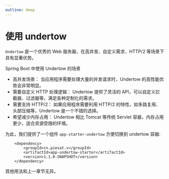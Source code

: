 ```yaml
---
outline: deep
---
```


# 使用 undertow

`Undertow` 是一个优秀的 Web 服务器，在高并发、自定义需求、HTTP/2 等场景下具有显著优势。

Spring Boot 中使用 Undertow 的场景
- 高并发场景： 当应用程序需要处理大量的并发请求时，Undertow 的高性能优势会非常明显。
- 需要自定义 HTTP 处理逻辑： Undertow 提供了灵活的 API，可以自定义拦截器、过滤器等，满足各种定制化的需求。
- 需要支持 HTTP/2： 如果应用程序需要利用 HTTP/2 的特性，如多路复用、头部压缩等，Undertow 是一个不错的选择。
- 希望减少内存占用： Undertow 相比 Tomcat 等传统 Servlet 容器，内存占用更少，适合资源受限的环境。

为此，我们提供了一个组件 `app-starter-undertow` 方便切换到 undertow 容器:

```xml{3}
    <dependency>
        <groupId>cn.piesat.v</groupId>
        <artifactId>app-undertow-starter</artifactId>
        <version>1.1.0-SNAPSHOT</version>
    </dependency>
```

其他用法和上一章节无异。